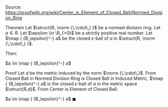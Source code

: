 # 

Source: https://proofwiki.org/wiki/Center_is_Element_of_Closed_Ball/Normed_Division_Ring

Theorem
Let $\struct{R, \norm {\,\cdot\,} }$ be a normed division ring.
Let $a \in R$.
Let $\epsilon \in \R_{>0}$ be a strictly positive real number.
Let $\map { {B_\epsilon}^-} a$ be the closed $\epsilon$-ball of $a$ in $\struct{R, \norm {\,\cdot\,} }$.

Then:

$a \in \map { {B_\epsilon}^-} a$


Proof
Let $d$ be the metric induced by the norm $\norm {\,\cdot\,}$.
From Closed Ball in Normed Division Ring is Closed Ball in Induced Metric, $\map { {B_\epsilon}^-} a$ is the closed $\epsilon$-ball of $a$ in the metric space $\struct{R,d}$.
From Center is Element of Closed Ball:

$a \in \map { {B_\epsilon}^-} a$
$\blacksquare$





